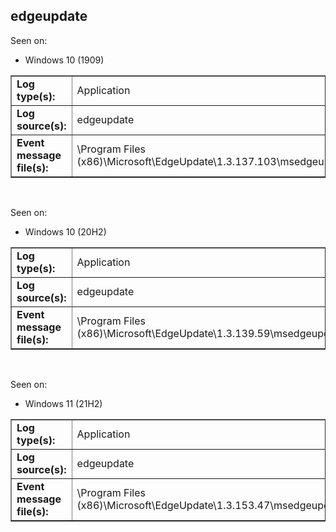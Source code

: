 ## edgeupdate

Seen on:
* Windows 10 (1909)

<table border="1" class="docutils">
  <tbody>
    <tr>
      <td><b>Log type(s):</b></td>
      <td>Application</td>
    </tr>
    <tr>
      <td><b>Log source(s):</b></td>
      <td>edgeupdate</td>
    </tr>
    <tr>
      <td><b>Event message file(s):</b></td>
      <td>\Program Files (x86)\Microsoft\EdgeUpdate\1.3.137.103\msedgeupdate.dll</td>
    </tr>
  </tbody>
</table>

&nbsp;

Seen on:
* Windows 10 (20H2)

<table border="1" class="docutils">
  <tbody>
    <tr>
      <td><b>Log type(s):</b></td>
      <td>Application</td>
    </tr>
    <tr>
      <td><b>Log source(s):</b></td>
      <td>edgeupdate</td>
    </tr>
    <tr>
      <td><b>Event message file(s):</b></td>
      <td>\Program Files (x86)\Microsoft\EdgeUpdate\1.3.139.59\msedgeupdate.dll</td>
    </tr>
  </tbody>
</table>

&nbsp;

Seen on:
* Windows 11 (21H2)

<table border="1" class="docutils">
  <tbody>
    <tr>
      <td><b>Log type(s):</b></td>
      <td>Application</td>
    </tr>
    <tr>
      <td><b>Log source(s):</b></td>
      <td>edgeupdate</td>
    </tr>
    <tr>
      <td><b>Event message file(s):</b></td>
      <td>\Program Files (x86)\Microsoft\EdgeUpdate\1.3.153.47\msedgeupdate.dll</td>
    </tr>
  </tbody>
</table>

&nbsp;

